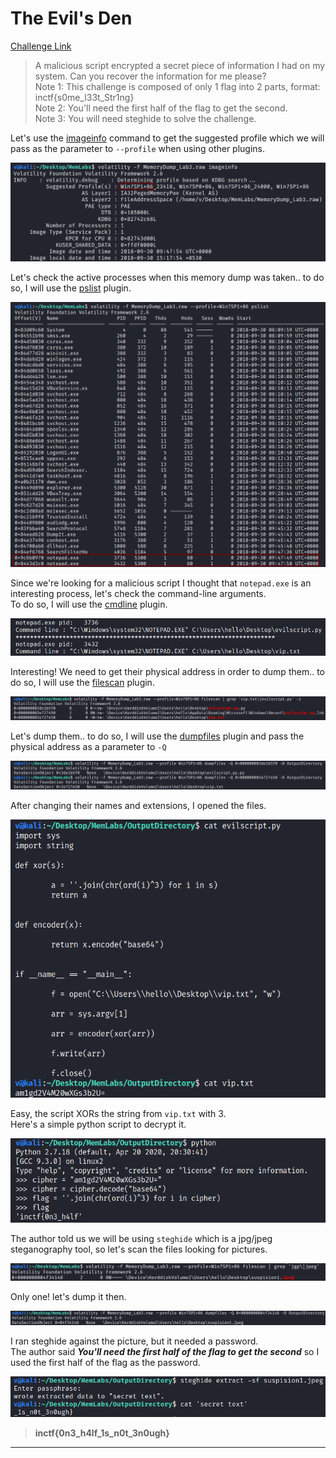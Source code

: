 **The Evil's Den**
===================  
[Challenge Link](https://github.com/stuxnet999/MemLabs/tree/master/Lab%203)  

> A malicious script encrypted a secret piece of information I had on my system. Can you recover the information for me please?  
> Note 1: This challenge is composed of only 1 flag into 2 parts, format: inctf{s0me_l33t_Str1ng}  
> Note 2: You'll need the first half of the flag to get the second.  
> Note 3: You will need steghide to solve the challenge.  

Let's use the [imageinfo](https://github.com/volatilityfoundation/volatility/wiki/Command-Reference#imageinfo) command to get the suggested profile which we will pass as the parameter to `--profile` when using other plugins.

![](images/Lab3_01.png)  

Let's check the active processes when this memory dump was taken.. to do so, I will use the [pslist](https://github.com/volatilityfoundation/volatility/wiki/Command-Reference#pslist) plugin.

![](images/Lab3_02.png)  

Since we're looking for a malicious script I thought that `notepad.exe` is an interesting process, let's check the command-line arguments.  
To do so, I will use the [cmdline](https://volatilityfoundation.github.io/volatility/db/d6a/classvolatility_1_1plugins_1_1cmdline_1_1_cmdline.html) plugin. 

![](images/Lab3_03.png)  

Interesting! We need to get their physical address in order to dump them.. to do so, I will use the [filescan](https://github.com/volatilityfoundation/volatility/wiki/Command-Reference#filescan) plugin.

![](images/Lab3_04.png)  

Let's dump them.. to do so, I will use the [dumpfiles](https://github.com/volatilityfoundation/volatility/wiki/Command-Reference#dumpfiles) plugin and pass the physical address as a parameter to `-Q`  

![](images/Lab3_05.png)  

After changing their names and extensions, I opened the files.

![](images/Lab3_06.png)  

Easy, the script XORs the string from `vip.txt` with 3.  
Here's a simple python script to decrypt it.

![](images/Lab3_07.png)  


The author told us we will be using `steghide` which is a jpg/jpeg steganography tool, so let's scan the files looking for pictures.

![](images/Lab3_08.png)  

Only one! let's dump it then.

![](images/Lab3_09.png)  

I ran steghide against the picture, but it needed a password.  
The author said ***You'll need the first half of the flag to get the second*** so I used the first half of the flag as the password.


![](images/Lab3_10.png)  

> **inctf{0n3_h4lf_1s_n0t_3n0ugh}**

--------------------------------------------
